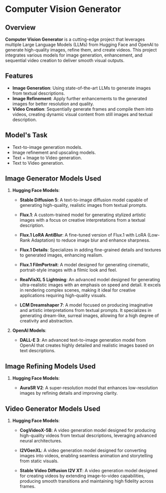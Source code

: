 # Computer Vision Generator


## Overview

**Computer Vision Generator** is a cutting-edge project that leverages multiple Large Language Models (LLMs) from Hugging Face and OpenAI to generate high-quality images, refine them, and create videos. This project integrates various models for image generation, enhancement, and sequential video creation to deliver smooth visual outputs.


## Features

- **Image Generation**: Using state-of-the-art LLMs to generate images from textual descriptions.
- **Image Refinement**: Apply further enhancements to the generated images for better resolution and quality.
- **Video Creation**: Sequentially generate frames and compile them into videos, creating dynamic visual content from still images and textual description.


## Model's Task

   - Text-to-image generation models.
   - Image refinement and upscaling models.
   - Text + Image to Video generation.
   - Text to Video generation.


## Image Generator Models Used

1. **Hugging Face Models**:

   - **Stable Diffusion 5**: A text-to-image diffusion model capable of generating high-quality, realistic images from textual prompts. <br>

   - **Flux.1**: A custom-trained model for generating stylized artistic images with a focus on creative interpretations from a textual description. <br>

   - **Flux.1 LoRA AntiBlur**: A fine-tuned version of Flux.1 with LoRA (Low-Rank Adaptation) to reduce image blur and enhance sharpness.<br>

   - **Flux.1 Details**: Specializes in adding fine-grained details and textures to generated images, enhancing realism.<br>

   - **Flux.1 FilmPortrait**: A model designed for generating cinematic, portrait-style images with a filmic look and feel.<br>
   
   - **RealVisXL 5 Lightning**: An advanced model designed for generating ultra-realistic images with an emphasis on speed and detail. It excels in rendering complex scenes, making it ideal for creative applications requiring high-quality visuals. <br>
   
   - **LCM Dreamshaper 7**: A model focused on producing imaginative and artistic interpretations from textual prompts. It specializes in generating dream-like, surreal images, allowing for a high degree of creativity and abstraction. <br>
   
   

2. **OpenAI Models**:
   - **DALL-E 3**: An advanced text-to-image generation model from OpenAI that creates highly detailed and realistic images based on text descriptions.<br>


## Image Refining Models Used

1. **Hugging Face Models**:

   - **AuraSR V2**: A super-resolution model that enhances low-resolution images by refining details and improving clarity.<br>


## Video Generator Models Used

1. **Hugging Face Models**:

   - **CogVideoX-5B**: A video generation model designed for producing high-quality videos from textual descriptions, leveraging advanced neural architectures. <br>
    
   - **I2VGenXL**: A video generation model designed for converting images into videos, enabling seamless animation and storytelling from static visuals. <br>

   - **Stable Video Diffusion I2V XT**: A video generation model designed for creating videos by extending image-to-video capabilities, producing smooth transitions and maintaining high fidelity across frames. <br>



